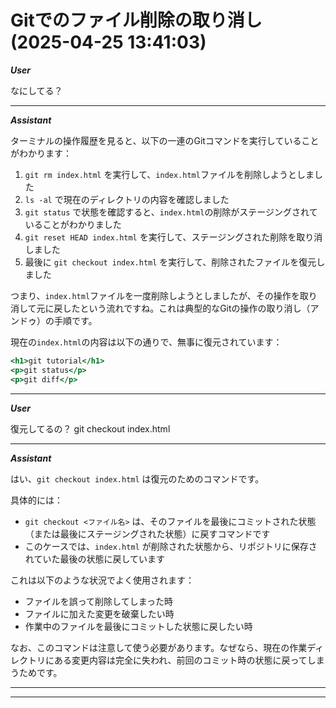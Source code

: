 <!-- Generated by SpecStory -->

# Gitでのファイル削除の取り消し (2025-04-25 13:41:03)

_**User**_

なにしてる？

---

_**Assistant**_

ターミナルの操作履歴を見ると、以下の一連のGitコマンドを実行していることがわかります：

1. `git rm index.html` を実行して、`index.html`ファイルを削除しようとしました
2. `ls -al` で現在のディレクトリの内容を確認しました
3. `git status` で状態を確認すると、`index.html`の削除がステージングされていることがわかりました
4. `git reset HEAD index.html` を実行して、ステージングされた削除を取り消しました
5. 最後に `git checkout index.html` を実行して、削除されたファイルを復元しました

つまり、`index.html`ファイルを一度削除しようとしましたが、その操作を取り消して元に戻したという流れですね。これは典型的なGitの操作の取り消し（アンドゥ）の手順です。

現在の`index.html`の内容は以下の通りで、無事に復元されています：

```1:3:index.html
<h1>git tutorial</h1>
<p>git status</p>
<p>git diff</p>
```

---

_**User**_

復元してるの？
git checkout index.html

---

_**Assistant**_

はい、`git checkout index.html` は復元のためのコマンドです。

具体的には：

- `git checkout <ファイル名>` は、そのファイルを最後にコミットされた状態（または最後にステージングされた状態）に戻すコマンドです
- このケースでは、`index.html` が削除された状態から、リポジトリに保存されていた最後の状態に戻しています

これは以下のような状況でよく使用されます：
- ファイルを誤って削除してしまった時
- ファイルに加えた変更を破棄したい時
- 作業中のファイルを最後にコミットした状態に戻したい時

なお、このコマンドは注意して使う必要があります。なぜなら、現在の作業ディレクトリにある変更内容は完全に失われ、前回のコミット時の状態に戻ってしまうためです。

---



---

